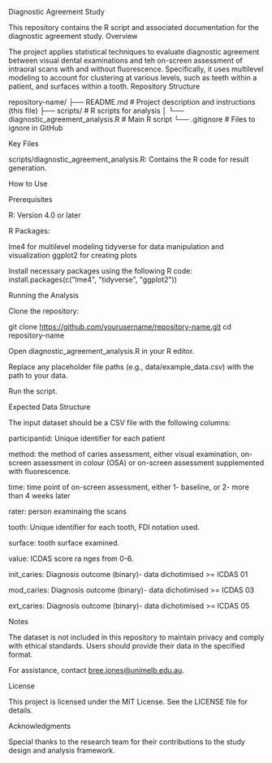 Diagnostic Agreement Study

This repository contains the R script and associated documentation for the diagnostic agreement study. 
Overview

The project applies statistical techniques to evaluate diagnostic agreement between visual dental examinations and teh on-screen assessment of intraoral scans with and without fluorescence. Specifically, it uses multilevel modeling to account for clustering at various levels, such as teeth within a patient, and surfaces within a tooth. 
Repository Structure

repository-name/
├── README.md           # Project description and instructions (this file)
├── scripts/            # R scripts for analysis
│   └── diagnostic_agreement_analysis.R  # Main R script
└── .gitignore          # Files to ignore in GitHub

Key Files

scripts/diagnostic_agreement_analysis.R: Contains the R code for result generation.

How to Use

Prerequisites

R: Version 4.0 or later

R Packages:

lme4 for multilevel modeling
tidyverse for data manipulation and visualization
ggplot2 for creating plots

Install necessary packages using the following R code:
install.packages(c("lme4", "tidyverse", "ggplot2"))

Running the Analysis

Clone the repository:

git clone https://github.com/yourusername/repository-name.git
cd repository-name

Open diagnostic_agreement_analysis.R in your R editor.

Replace any placeholder file paths (e.g., data/example_data.csv) with the path to your data.

Run the script.

Expected Data Structure

The input dataset should be a CSV file with the following columns:

participantid: Unique identifier for each patient

method: the method of caries assessment, either visual examination, on-screen assessment in colour (OSA) or on-screen assessment supplemented with fluorescence.

time: time point of on-screen assessment, either 1- baseline, or 2- more than 4 weeks later

rater: person examinaing the scans

tooth: Unique identifier for each tooth, FDI notation used. 

surface: tooth surface examined. 

value: ICDAS score ra nges from 0-6. 

init_caries: Diagnosis outcome (binary)- data dichotimised >= ICDAS 01

mod_caries: Diagnosis outcome (binary)- data dichotimised >= ICDAS 03

ext_caries: Diagnosis outcome (binary)- data dichotimised >= ICDAS 05


Notes

The dataset is not included in this repository to maintain privacy and comply with ethical standards. Users should provide their data in the specified format.

For assistance, contact bree.jones@unimelb.edu.au.

License

This project is licensed under the MIT License. See the LICENSE file for details.

Acknowledgments

Special thanks to the research team for their contributions to the study design and analysis framework.
